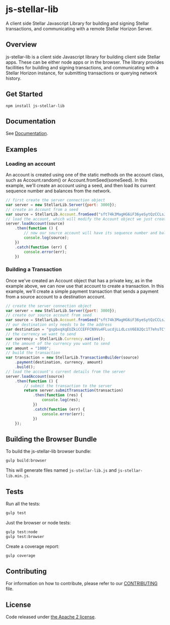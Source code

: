 # js-stellar-lib

A client side Stellar Javascript Library for building and signing Stellar transactions, and communicating with a remote Stellar Horizon Server.

## Overview

js-stellar-lib is a client side Javascript library for building client side Stellar apps. These can be either node apps or in the browser. The library provides facillities for building and signing transactions, and communicating with a Stellar Horizon instance, for submitting transactions or querying network history.

## Get Started

```
npm install js-stellar-lib
```

## Documentation

See [Documentation](https://github.com/stellar/js-stellar-lib/blob/master/DOCUMENTATION.md).

## Examples

### Loading an account

An account is created using one of the static methods on the account class, such as Account.random() or Account.fromSeed(someSeed). In this example, we'll create an account using a seed, and then load its current sequence number and balances from the network.

```javascript
// first create the server connection object
var server = new StellarLib.Server({port: 3000});
// create an Account from a seed
var source = StellarLib.Account.fromSeed("sft74k3MagHG6iF36yeSytQzCCLsJ2Fo9K4YJpQCECwgoUobc4v");
// load the account, which will modify the Account object we just created
server.loadAccount(source)
    .then(function () {
        // now our source account will have its sequence number and balances loaded
        console.log(source);
    })
    .catch(function (err) {
        console.error(err);
    })
```

### Building a Transaction

Once we've created an Account object that has a private key, as in the example above, we can now use that account to create a transaction. In this example, we'll create a simple payment transaction that sends a payment from a source account to a destination account.

```javascript
// create the server connection object
var server = new StellarLib.Server({port: 3000});
// create our source account from seed
var source = StellarLib.Account.fromSeed("sft74k3MagHG6iF36yeSytQzCCLsJ2Fo9K4YJpQCECwgoUobc4v");
// our destination only needs to be the address
var destination = "gspbxqXqEUZkiCCEFFCN9Vu4FLucdjLLdLcsV6E82Qc1T7ehsTC";
// the currency we want to send
var currency = StellarLib.Currency.native();
// the amount of the currency you want to send
var amount = "1000";
// build the transaction
var transaction = new StellarLib.TransactionBuilder(source)
    .payment(destination, currency, amount)
    .build();
// load the account's current details from the server
server.loadAccount(source)
    .then(function () {
        // submit the transaction to the server
        return server.submitTransaction(transaction)
            .then(function (res) {
                console.log(res);
            })
            .catch(function (err) {
                console.error(err);
            })
    });
```

## Building the Browser Bundle

To build the js-stellar-lib browser bundle:

```sh
gulp build:browser
```

This will generate files named `js-stellar-lib.js` and `js-stellar-lib.min.js`.
## Tests

Run all the tests:

```sh
gulp test
```
Just the browser or node tests:
```sh
gulp test:node
gulp test:browser
```
Create a coverage report:
```sh
gulp coverage
```

## Contributing

For information on how to contribute, please refer to our [CONTRIBUTING](https://github.com/stellar/js-stellar-lib/blob/master/CONTRIBUTING.md) file.

## License

Code released under [the Apache 2 license](https://github.com/stellar/js-stellar-lib/blob/master/LICENSE).